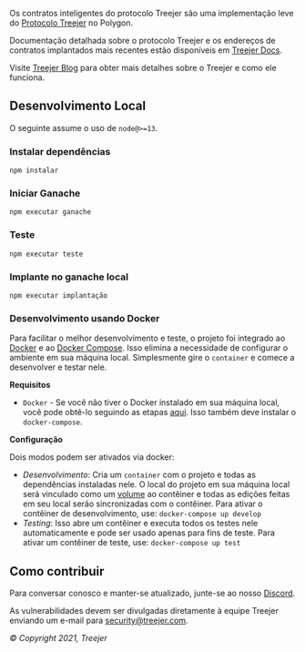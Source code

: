 Os contratos inteligentes do protocolo Treejer são uma implementação leve do [Protocolo Treejer](treejer.com) no Polygon.

Documentação detalhada sobre o protocolo Treejer e os endereços de contratos implantados mais recentes estão disponíveis em [Treejer Docs](https://docs.treejer.com/smart-contracts).

Visite [Treejer Blog](http://blog.treejer.com) para obter mais detalhes sobre o Treejer e como ele funciona.

## Desenvolvimento Local

O seguinte assume o uso de `node@>=13`.

### Instalar dependências

`npm instalar`

### Iniciar Ganache

`npm executar ganache`

### Teste

`npm executar teste`

### Implante no ganache local

`npm executar implantação`

### Desenvolvimento usando Docker

Para facilitar o melhor desenvolvimento e teste, o projeto foi integrado ao [Docker](https://www.docker.com/) e ao [Docker Compose](https://docs.docker.com/compose/). Isso elimina a necessidade de configurar o ambiente em sua máquina local. Simplesmente gire o `container` e comece a desenvolver e testar nele.

**Requisitos**
- `Docker` - Se você não tiver o Docker instalado em sua máquina local, você pode obtê-lo seguindo as etapas [aqui](https://docs.docker.com/get-docker/). Isso também deve instalar o `docker-compose`.

**Configuração**

Dois modos podem ser ativados via docker:
- _Desenvolvimento_: Cria um `container` com o projeto e todas as dependências instaladas nele. O local do projeto em sua máquina local será vinculado como um [volume](https://docs.docker.com/storage/volumes/) ao contêiner e todas as edições feitas em seu local serão sincronizadas com o contêiner. Para ativar o contêiner de desenvolvimento, use: `docker-compose up develop`
- _Testing_: Isso abre um contêiner e executa todos os testes nele automaticamente e pode ser usado apenas para fins de teste. Para ativar um contêiner de teste, use: `docker-compose up test`

## Como contribuir

Para conversar conosco e manter-se atualizado, junte-se ao nosso [Discord](https://discord.gg/8WuVd2ERC2).

As vulnerabilidades devem ser divulgadas diretamente à equipe Treejer enviando um e-mail para security@treejer.com.

_© Copyright 2021, Treejer_